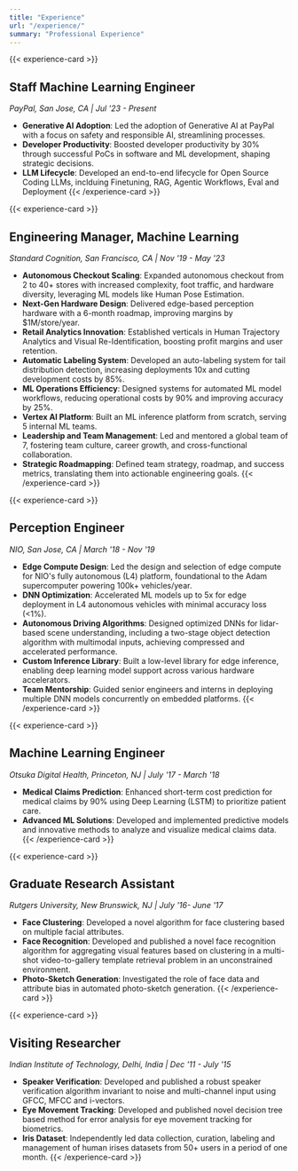 ```yaml
---
title: "Experience"
url: "/experience/"
summary: "Professional Experience"
---
```


{{< experience-card >}}
## Staff Machine Learning Engineer
*PayPal, San Jose, CA | Jul '23 - Present*
- **Generative AI Adoption**: Led the adoption of Generative AI at PayPal with a focus on safety and responsible AI, streamlining processes.
- **Developer Productivity**: Boosted developer productivity by 30% through successful PoCs in software and ML development, shaping strategic decisions.
- **LLM Lifecycle**: Developed an end-to-end lifecycle for Open Source Coding LLMs, inclduing Finetuning, RAG, Agentic Workflows, Eval and Deployment
{{< /experience-card >}}

{{< experience-card >}}
## Engineering Manager, Machine Learning
*Standard Cognition, San Francisco, CA | Nov '19 - May '23*
- **Autonomous Checkout Scaling**: Expanded autonomous checkout from 2 to 40+ stores with increased complexity, foot traffic, and hardware diversity, leveraging ML models like Human Pose Estimation.
- **Next-Gen Hardware Design**: Delivered edge-based perception hardware with a 6-month roadmap, improving margins by $1M/store/year.
- **Retail Analytics Innovation**: Established verticals in Human Trajectory Analytics and Visual Re-Identification, boosting profit margins and user retention.
- **Automatic Labeling System**: Developed an auto-labeling system for tail distribution detection, increasing deployments 10x and cutting development costs by 85%.
- **ML Operations Efficiency**: Designed systems for automated ML model workflows, reducing operational costs by 90% and improving accuracy by 25%.
- **Vertex AI Platform**: Built an ML inference platform from scratch, serving 5 internal ML teams.
- **Leadership and Team Management**: Led and mentored a global team of 7, fostering team culture, career growth, and cross-functional collaboration.
- **Strategic Roadmapping**: Defined team strategy, roadmap, and success metrics, translating them into actionable engineering goals.
{{< /experience-card >}}

{{< experience-card >}}
## Perception Engineer
*NIO, San Jose, CA | March '18 - Nov '19*

- **Edge Compute Design**: Led the design and selection of edge compute for NIO's fully autonomous (L4) platform, foundational to the Adam supercomputer powering 100k+ vehicles/year.
- **DNN Optimization**: Accelerated ML models up to 5x for edge deployment in L4 autonomous vehicles with minimal accuracy loss (<1%).
- **Autonomous Driving Algorithms**: Designed optimized DNNs for lidar-based scene understanding, including a two-stage object detection algorithm with multimodal inputs, achieving compressed and accelerated performance.
- **Custom Inference Library**: Built a low-level library for edge inference, enabling deep learning model support across various hardware accelerators.
- **Team Mentorship**: Guided senior engineers and interns in deploying multiple DNN models concurrently on embedded platforms.
{{< /experience-card >}}

{{< experience-card >}}
## Machine Learning Engineer
*Otsuka Digital Health, Princeton, NJ | July '17 - March '18*

- **Medical Claims Prediction**: Enhanced short-term cost prediction for medical claims by 90% using Deep Learning (LSTM) to prioritize patient care.
- **Advanced ML Solutions**: Developed and implemented predictive models and innovative methods to analyze and visualize medical claims data.
{{< /experience-card >}}

{{< experience-card >}}
## Graduate Research Assistant
*Rutgers University, New Brunswick, NJ | July '16- June '17*

- **Face Clustering**: Developed a novel algorithm for face clustering based on multiple facial attributes.
- **Face Recognition**: Developed and published a novel face recognition algorithm for aggregating visual features based on clustering in a multi-shot video-to-gallery template retrieval problem in an unconstrained environment.
- **Photo-Sketch Generation**: Investigated the role of face data and attribute bias in automated photo-sketch generation.
{{< /experience-card >}}

{{< experience-card >}}
## Visiting Researcher
*Indian Institute of Technology, Delhi, India | Dec '11 - July '15*

- **Speaker Verification**: Developed and published a robust speaker verification algorithm invariant to noise and multi-channel input using GFCC, MFCC and i-vectors.
- **Eye Movement Tracking**: Developed and published novel decision tree based method for error analysis for eye movement tracking for biometrics.
- **Iris Dataset**: Independently led data collection, curation, labeling and management of human irises datasets from 50+ users in a period of one month.
{{< /experience-card >}}